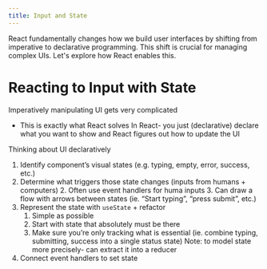 ```yaml
---
title: Input and State
---
```

React fundamentally changes how we build user interfaces by shifting from imperative to declarative programming. This shift is crucial for managing complex UIs. Let's explore how React enables this.
# Reacting to Input with State
Imperatively manipulating UI gets very complicated
- This is exactly what React solves
In React- you just (declarative) declare what you want to show and React figures out how to update the UI

Thinking about UI declaratively
1. Identify component’s visual states (e.g. typing, empty, error, success, etc.)
2. Determine what triggers those state changes (inputs from humans + computers)
	2. Often use event handlers for huma inputs
	3. Can draw a flow with arrows between states (ie. “Start typing”, “press submit”, etc.)
3. Represent the state  with `useState` + refactor
	1. Simple as possible
	2. Start with state that absolutely must be there
	3. Make sure you’re only tracking what is essential (ie. combine typing, submitting, success into a single status state)
Note: to model state more precisely- can extract it into a reducer
4. Connect event handlers to set state

